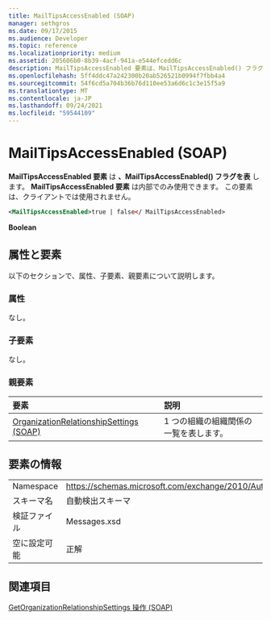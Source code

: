 ```yaml
---
title: MailTipsAccessEnabled (SOAP)
manager: sethgros
ms.date: 09/17/2015
ms.audience: Developer
ms.topic: reference
ms.localizationpriority: medium
ms.assetid: 205606b0-8b39-4acf-941a-e544efcedd6c
description: MailTipsAccessEnabled 要素は、MailTipsAccessEnabled() フラグを表します。 MailTipsAccessEnabled 要素は内部でのみ使用できます。 この要素は、クライアントでは使用されません。
ms.openlocfilehash: 5ff4ddc47a242300b20ab526521b0994f7fbb4a4
ms.sourcegitcommit: 54f6cd5a704b36b76d110ee53a6d6c1c3e15f5a9
ms.translationtype: MT
ms.contentlocale: ja-JP
ms.lasthandoff: 09/24/2021
ms.locfileid: "59544109"
---
```

# <a name="mailtipsaccessenabled-soap"></a>MailTipsAccessEnabled (SOAP)

**MailTipsAccessEnabled 要素** は **、MailTipsAccessEnabled() フラグを表** します。 **MailTipsAccessEnabled 要素** は内部でのみ使用できます。 この要素は、クライアントでは使用されません。 
  
```XML
<MailTipsAccessEnabled>true | false</ MailTipsAccessEnabled>
```

 **Boolean**
## <a name="attributes-and-elements"></a>属性と要素

以下のセクションで、属性、子要素、親要素について説明します。
  
### <a name="attributes"></a>属性

なし。
  
### <a name="child-elements"></a>子要素

なし。
  
### <a name="parent-elements"></a>親要素

|**要素**|**説明**|
|:-----|:-----|
|[OrganizationRelationshipSettings (SOAP)](organizationrelationshipsettings-soap.md) <br/> |1 つの組織の組織関係の一覧を表します。  <br/> |
   
## <a name="element-information"></a>要素の情報

|||
|:-----|:-----|
|Namespace  <br/> |https://schemas.microsoft.com/exchange/2010/Autodiscover  <br/> |
|スキーマ名  <br/> |自動検出スキーマ  <br/> |
|検証ファイル  <br/> |Messages.xsd  <br/> |
|空に設定可能  <br/> |正解  <br/> |
   
## <a name="see-also"></a>関連項目



[GetOrganizationRelationshipSettings 操作 (SOAP)](getorganizationrelationshipsettings-operation-soap.md)

